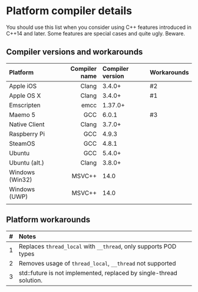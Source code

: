 # Platform compiler details

You should use this list when you consider using C++ features introduced in C++14 and later.
Some features are special cases and quite ugly. Beware.

## Compiler versions and workarounds

| Platform         | Compiler name       | Compiler version |Workarounds       |
|:-----------------|--------------------:|:-----------------|:-----------------|
|Apple iOS         | Clang               | 3.4.0+           |#2                |
|Apple OS X        | Clang               | 3.4.0+           |#1                |
|Emscripten        | emcc                | 1.37.0+          |                  |
|Maemo 5           | GCC                 | 6.0.1            |#3                |
|Native Client     | Clang               | 3.7.0+           |                  |
|Raspberry Pi      | GCC                 | 4.9.3            |                  |
|SteamOS           | GCC                 | 4.8.1            |                  |
|Ubuntu            | GCC                 | 5.4.0+           |                  |
|Ubuntu (alt.)     | Clang               | 3.8.0+           |                  |
|Windows (Win32)   | MSVC++              | 14.0             |                  |
|Windows (UWP)     | MSVC++              | 14.0             |                  |
|                  |                     |                  |                  |

## Platform workarounds

| #    | Notes                                                               |
|:-----|:--------------------------------------------------------------------|
| 1    | Replaces `thread_local` with `__thread`, only supports POD types    |
| 2    | Removes usage of `thread_local`, `__thread` not supported           |
| 3    | std::future is not implemented, replaced by single-thread solution. |
